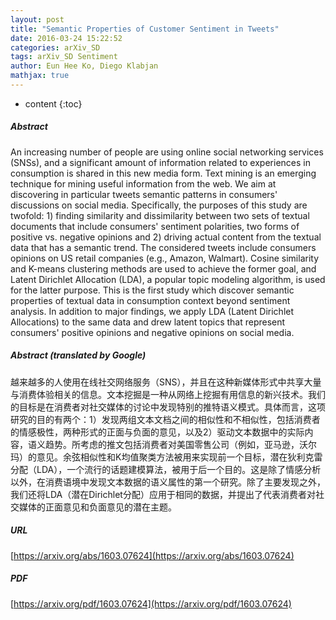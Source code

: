 ```yaml
---
layout: post
title: "Semantic Properties of Customer Sentiment in Tweets"
date: 2016-03-24 15:22:52
categories: arXiv_SD
tags: arXiv_SD Sentiment
author: Eun Hee Ko, Diego Klabjan
mathjax: true
---
```


* content
{:toc}

##### Abstract
An increasing number of people are using online social networking services (SNSs), and a significant amount of information related to experiences in consumption is shared in this new media form. Text mining is an emerging technique for mining useful information from the web. We aim at discovering in particular tweets semantic patterns in consumers' discussions on social media. Specifically, the purposes of this study are twofold: 1) finding similarity and dissimilarity between two sets of textual documents that include consumers' sentiment polarities, two forms of positive vs. negative opinions and 2) driving actual content from the textual data that has a semantic trend. The considered tweets include consumers opinions on US retail companies (e.g., Amazon, Walmart). Cosine similarity and K-means clustering methods are used to achieve the former goal, and Latent Dirichlet Allocation (LDA), a popular topic modeling algorithm, is used for the latter purpose. This is the first study which discover semantic properties of textual data in consumption context beyond sentiment analysis. In addition to major findings, we apply LDA (Latent Dirichlet Allocations) to the same data and drew latent topics that represent consumers' positive opinions and negative opinions on social media.

##### Abstract (translated by Google)
越来越多的人使用在线社交网络服务（SNS），并且在这种新媒体形式中共享大量与消费体验相关的信息。文本挖掘是一种从网络上挖掘有用信息的新兴技术。我们的目标是在消费者对社交媒体的讨论中发现特别的推特语义模式。具体而言，这项研究的目的有两个：1）发现两组文本文档之间的相似性和不相似性，包括消费者的情感极性，两种形式的正面与负面的意见，以及2）驱动文本数据中的实际内容，语义趋势。所考虑的推文包括消费者对美国零售公司（例如，亚马逊，沃尔玛）的意见。余弦相似性和K均值聚类方法被用来实现前一个目标，潜在狄利克雷分配（LDA），一个流行的话题建模算法，被用于后一个目的。这是除了情感分析以外，在消费语境中发现文本数据的语义属性的第一个研究。除了主要发现之外，我们还将LDA（潜在Dirichlet分配）应用于相同的数据，并提出了代表消费者对社交媒体的正面意见和负面意见的潜在主题。

##### URL
[https://arxiv.org/abs/1603.07624](https://arxiv.org/abs/1603.07624)

##### PDF
[https://arxiv.org/pdf/1603.07624](https://arxiv.org/pdf/1603.07624)

